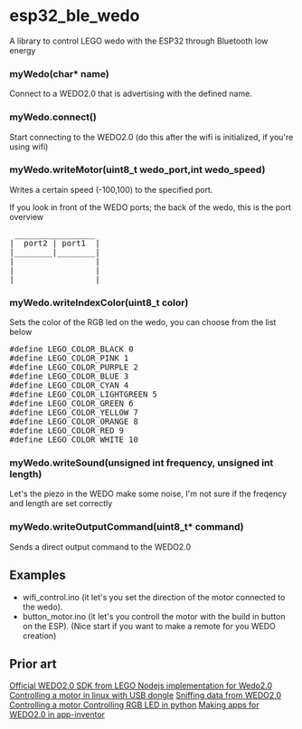 # esp32_ble_wedo
A library to control LEGO wedo with the ESP32 through Bluetooth low energy

### myWedo(char* name)

Connect to a WEDO2.0 that is advertising with the defined name.

### myWedo.connect()

Start connecting to the WEDO2.0 (do this after the wifi is initialized, if you're using wifi)

### myWedo.writeMotor(uint8_t wedo_port,int wedo_speed)

Writes a certain speed (-100,100) to the specified port.

If you look in front of the WEDO ports;
the back of the wedo, this is the port
overview
<pre>
 _________________
|  port2 | port1  |
|________|________|
|                 |
|                 |
|_________________|
</pre>

### myWedo.writeIndexColor(uint8_t color)

Sets the color of the RGB led on the wedo, you can choose from the list below
<pre>
#define LEGO_COLOR_BLACK 0
#define LEGO_COLOR_PINK 1
#define LEGO_COLOR_PURPLE 2
#define LEGO_COLOR_BLUE 3
#define LEGO_COLOR_CYAN 4
#define LEGO_COLOR_LIGHTGREEN 5
#define LEGO_COLOR_GREEN 6
#define LEGO_COLOR_YELLOW 7
#define LEGO_COLOR_ORANGE 8
#define LEGO_COLOR_RED 9
#define LEGO_COLOR_WHITE 10
</pre>
### myWedo.writeSound(unsigned int frequency, unsigned int length)

Let's the piezo in the WEDO make some noise, I'm not sure if the freqency and length are set correctly

### myWedo.writeOutputCommand(uint8_t* command)

Sends a direct output command to the WEDO2.0

## Examples

* wifi_control.ino (it let's you set the direction of the motor connected to the wedo).
* button_motor.ino (it let's you controll the motor with the build in button on the ESP). (Nice start if you want to make a remote for you WEDO creation)

## Prior art

[Official WEDO2.0 SDK from LEGO ](https://education.lego.com/en-us/support/wedo-2/developer-kits)
[Nodejs implementation for Wedo2.0](https://github.com/vheun/wedo2)
[Controlling a motor in linux with USB dongle](http://www.ev3dev.org/docs/tutorials/controlling-wedo2-motor/)
[Sniffing data from WEDO2.0](http://ofalcao.pt/blog/2016/wedo-2-0-reverse-engineering)
[Controlling a motor ](http://ofalcao.pt/blog/2016/controlling-wedo-2-0-motor-from-linux)
[Controlling RGB LED in python](http://ofalcao.pt/blog/2016/wedo-2-0-colors-with-python)
[Making apps for WEDO2.0 in app-inventor](http://ofalcao.pt/blog/2016/lego-wedo-2-0-with-mit-app-inventor)
